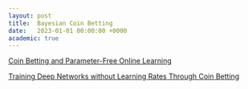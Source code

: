 ```yaml
---
layout: post
title:  Bayesian Coin Betting
date:   2023-01-01 00:00:00 +0000
academic: true
---
```


[Coin Betting and Parameter-Free Online Learning](https://arxiv.org/abs/1602.04128)

[Training Deep Networks without Learning Rates Through Coin Betting](https://arxiv.org/abs/1705.07795)
